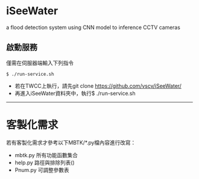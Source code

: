 # iSeeWater
a flood detection system using CNN model to inference CCTV cameras


## 啟動服務
僅需在伺服器端輸入下列指令

    $ ./run-service.sh

* 若在TWCC上執行，請先git clone https://github.com/vscv/iSeeWater/
* 再進入iSeeWater資料夾中，執行$ ./run-service.sh


***

# 客製化需求
若有客製化需求才參考以下MBTK/*.py檔內容進行改寫：

* mbtk.py 所有功能函數集合
* help.py 路徑與排除列表()
* Pnum.py 可調整參數表
